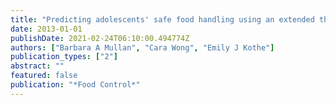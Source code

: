 ```yaml
---
title: "Predicting adolescents' safe food handling using an extended theory of planned behavior"
date: 2013-01-01
publishDate: 2021-02-24T06:10:00.494774Z
authors: ["Barbara A Mullan", "Cara Wong", "Emily J Kothe"]
publication_types: ["2"]
abstract: ""
featured: false
publication: "*Food Control*"
---
```


